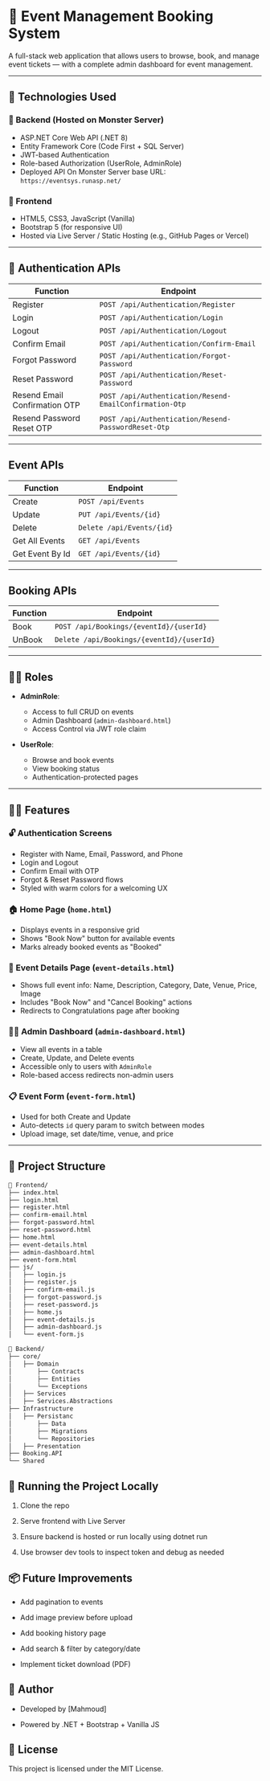﻿# 🎉 Event Management Booking System

A full-stack web application that allows users to browse, book, and manage event tickets — with a complete admin dashboard for event management.

---

## 🧰 Technologies Used

### 🔧 Backend (Hosted on Monster Server)
- ASP.NET Core Web API (.NET 8)
- Entity Framework Core (Code First + SQL Server)
- JWT-based Authentication
- Role-based Authorization (UserRole, AdminRole)
- Deployed API On Monster Server base URL: `https://eventsys.runasp.net/`

### 🎨 Frontend
- HTML5, CSS3, JavaScript (Vanilla)
- Bootstrap 5 (for responsive UI)
- Hosted via Live Server / Static Hosting (e.g., GitHub Pages or Vercel)

---

## 🔐 Authentication APIs

| Function | Endpoint |
|---------|----------|
| Register | `POST /api/Authentication/Register` |
| Login | `POST /api/Authentication/Login` |
| Logout | `POST /api/Authentication/Logout` |
| Confirm Email | `POST /api/Authentication/Confirm-Email` |
| Forgot Password | `POST /api/Authentication/Forgot-Password` |
| Reset Password | `POST /api/Authentication/Reset-Password` |
| Resend Email Confirmation OTP | `POST /api/Authentication/Resend-EmailConfirmation-Otp` |
| Resend Password Reset OTP | `POST /api/Authentication/Resend-PasswordReset-Otp` |

---

##  Event APIs

| Function | Endpoint |
|---------|----------|
| Create | `POST /api/Events` |
| Update | `PUT /api/Events/{id}` |
| Delete | `Delete /api/Events/{id}` |
| Get All Events | `GET /api/Events` |
| Get Event By Id | `GET /api/Events/{id}` |

---

## Booking APIs

| Function | Endpoint |
|---------|----------|
| Book | `POST /api/Bookings/{eventId}/{userId}` |
| UnBook | `Delete /api/Bookings/{eventId}/{userId}` |

---

## 🧑‍💼 Roles

- **AdminRole**:
  - Access to full CRUD on events
  - Admin Dashboard (`admin-dashboard.html`)
  - Access Control via JWT role claim

- **UserRole**:
  - Browse and book events
  - View booking status
  - Authentication-protected pages

---

## 🧑‍💻 Features

### 🔓 Authentication Screens
- Register with Name, Email, Password, and Phone
- Login and Logout
- Confirm Email with OTP
- Forgot & Reset Password flows
- Styled with warm colors for a welcoming UX

### 🏠 Home Page (`home.html`)
- Displays events in a responsive grid
- Shows "Book Now" button for available events
- Marks already booked events as "Booked"

### 📄 Event Details Page (`event-details.html`)
- Shows full event info: Name, Description, Category, Date, Venue, Price, Image
- Includes "Book Now" and "Cancel Booking" actions
- Redirects to Congratulations page after booking

### 🧑‍🏫 Admin Dashboard (`admin-dashboard.html`)
- View all events in a table
- Create, Update, and Delete events
- Accessible only to users with `AdminRole`
- Role-based access redirects non-admin users

### 📋 Event Form (`event-form.html`)
- Used for both Create and Update
- Auto-detects `id` query param to switch between modes
- Upload image, set date/time, venue, and price

---

## 📂 Project Structure

```bash
📁 Frontend/
├── index.html
├── login.html
├── register.html
├── confirm-email.html
├── forgot-password.html
├── reset-password.html
├── home.html
├── event-details.html
├── admin-dashboard.html
├── event-form.html
├── js/
│   ├── login.js
│   ├── register.js
│   ├── confirm-email.js
│   ├── forgot-password.js
│   ├── reset-password.js
│   ├── home.js
│   ├── event-details.js
│   ├── admin-dashboard.js
│   └── event-form.js
```
```bash
📁 Backend/
├── core/
│   ├── Domain
│       ├── Contracts
│       ├── Entities
│       └── Exceptions
│   ├── Services
│   ├── Services.Abstractions
├── Infrastructure
│   ├── Persistanc
│       ├── Data
│       ├── Migrations
│       └── Repositories
│   ├── Presentation
├── Booking.API
└── Shared
```


## 🚀 Running the Project Locally
1. Clone the repo

2. Serve frontend with Live Server

3. Ensure backend is hosted or run locally using dotnet run

4. Use browser dev tools to inspect token and debug as needed


## 📦 Future Improvements
* Add pagination to events

* Add image preview before upload

* Add booking history page

* Add search & filter by category/date

* Implement ticket download (PDF)


## 👤 Author
* Developed by [Mahmoud]

* Powered by .NET + Bootstrap + Vanilla JS


## 🏁 License
This project is licensed under the MIT License.
